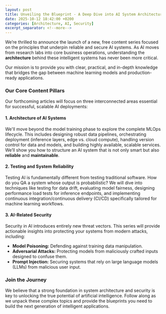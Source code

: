 ```yaml
---
layout: post
title: Unveiling the Blueprint - A Deep Dive into AI System Architecture and Security
date: 2025-10-12 18:42:00 +0200
categories: [Architecture, AI, Security]
excerpt_separator: <!--more-->
---
```


We’re thrilled to announce the launch of a new, free content series focused on the principles that underpin reliable and secure AI systems. As AI moves from research labs into core business operations, understanding the **architecture** behind these intelligent systems has never been more critical.

Our mission is to provide you with clear, practical, and in-depth knowledge that bridges the gap between machine learning models and production-ready applications.

<!--more-->

### Our Core Content Pillars

Our forthcoming articles will focus on three interconnected areas essential for successful, scalable AI deployments:

#### 1. Architecture of AI Systems

We'll move beyond the model training phase to explore the complete MLOps lifecycle. This includes designing robust data pipelines, orchestrating deployment (inference layers, edge vs. cloud compute), handling version control for data and models, and building highly available, scalable services. We’ll show you how to structure an AI system that is not only smart but also **reliable** and **maintainable**.

#### 2. Testing and System Reliability

Testing AI is fundamentally different from testing traditional software. How do you QA a system whose output is probabilistic? We will dive into techniques like testing for data drift, evaluating model fairness, designing performance load tests for inference endpoints, and implementing continuous integration/continuous delivery (CI/CD) specifically tailored for machine learning workflows.

#### 3. AI-Related Security

Security in AI introduces entirely new threat vectors. This series will provide actionable insights into protecting your systems from modern attacks, including:

* **Model Poisoning:** Defending against training data manipulation.
* **Adversarial Attacks:** Protecting models from maliciously crafted inputs designed to confuse them.
* **Prompt Injection:** Securing systems that rely on large language models (LLMs) from malicious user input.

### Join the Journey

We believe that a strong foundation in system architecture and security is key to unlocking the true potential of artificial intelligence. Follow along as we unpack these complex topics and provide the blueprints you need to build the next generation of intelligent applications.

